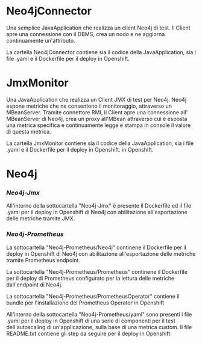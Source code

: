 # Neo4jConnector

Una semplice JavaApplication che realizza un client Neo4j di test. 
Il Client apre una connessione con il DBMS, crea un nodo e ne aggiorna continuamente un'attributo.

La cartella Neo4jConnector contiene sia il codice della JavaApplication, sia i file .yaml e il Dockerfile per il deploy in Openshift.

# JmxMonitor

Una JavaApplication che realizza un Client JMX di test per Neo4j. 
Neo4j espone metriche che ne consentono il monitoraggio, attraverso un MBeanServer.
Tramite connettore RMI, il Client apre una connessione all' MBeanServer di Neo4j, 
crea un proxy all'MBean attraverso cui è esposta una metrica specifica e continuamente legge e stampa in console il valore di questa metrica.

La cartella JmxMonitor contiene sia il codice della JavaApplication, sia i file .yaml e il Dockerfile per il deploy in Openshift. in Openshift.

# Neo4j

### _Neo4j-Jmx_
All'interno della sottocartella "Neo4j-Jmx" è presente il Dockerfile ed il file .yaml per il deploy in Openshift
di Neo4j con abilitazione all'esportazione delle metriche tramite JMX.

### _Neo4j-Prometheus_
La sottocartella "Neo4j-Prometheus/Neo4j" continene il Dockerfile per il deploy in Openshift
di Neo4j con abilitazione all'esportazione delle metriche tramite Prometheus endpoint.

La sottocartella "Neo4j-Prometheus/Prometheus" continene il Dockerfile per il deploy di Prometheus 
configurato per la lettura delle metriche dall'endpoint di Neo4j.

La sottocartella "Neo4j-Prometheus/PrometheusOperator" contiene il bundle per l'installazione del
Prometheus Operator in Openshift

All'interno della sottocartella "Neo4j-Prometheus/yaml" sono presenti i file .yaml per il deploy in Openshift
di una serie di componenti per il test dell'autoscaling di un'applicazione, sulla base di una metrica custom.
Il file README.txt contiene gli step da seguire per il deploy in Openshift.


